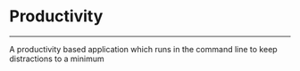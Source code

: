 # Productivity

---

A productivity based application which runs in the command line to keep distractions to a minimum
